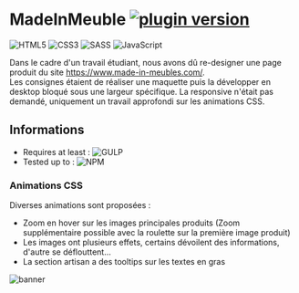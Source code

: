 # MadeInMeuble [![plugin version](https://img.shields.io/badge/version-v1.0.0-color.svg)](https://github.com/Loubal70/Carrousel/releases/latest)

![HTML5](https://img.shields.io/badge/HTML5-E34F26?style=for-the-badge&logo=html5&logoColor=white)
![CSS3](https://img.shields.io/badge/CSS3-1572B6?style=for-the-badge&logo=css3&logoColor=white)
![SASS](https://img.shields.io/badge/Sass-CC6699?style=for-the-badge&logo=sass&logoColor=white)
![JavaScript](https://img.shields.io/badge/JavaScript-F7DF1E?style=for-the-badge&logo=javascript&logoColor=black)

Dans le cadre d'un travail étudiant, nous avons dû re-designer une page produit du site https://www.made-in-meubles.com/. <br>
Les consignes étaient de réaliser une maquette puis la développer en desktop bloqué sous une largeur spécifique. La responsive n'était pas demandé, uniquement un travail approfondi sur les animations CSS.

## Informations

- Requires at least : ![GULP](https://img.shields.io/badge/GULP-Required-orange)
- Tested up to : ![NPM](https://img.shields.io/badge/NPM-6.14.15-green.svg)

### Animations CSS
Diverses animations sont proposées : 
- Zoom en hover sur les images principales produits (Zoom supplémentaire possible avec la roulette sur la première image produit)
- Les images ont plusieurs effets, certains dévoilent des informations, d'autre se déflouttent...
- La section artisan a des tooltips sur les textes en gras

![banner](https://image.freepik.com/free-photo/white-wall-living-room-have-sofa-decoration-3d-rendering_41470-3282.jpg)
